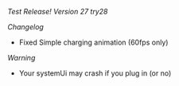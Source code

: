 *Test Release!*
*Version 27 try28*

*Changelog*
- Fixed Simple charging animation (60fps only)

*Warning*
- Your systemUi may crash if you plug in (or no)
